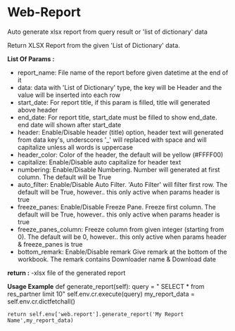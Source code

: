 # Web-Report
Auto generate xlsx report from query result or 'list of dictionary' data

Return XLSX Report from the given 'List of Dictionary' data.

**List Of Params :**
- report_name: File name of the report before given datetime at the end of it
- data: data with 'List of Dictionary' type, the key will be Header and the value will be inserted into each row 
- start_date: For report title, if this param is filled, title will generated above header
- end_date: For report title, start_date must be filled to show end_date. end date will shown after start_date
- header: Enable/Disable header (title) option, header text will generated from data key's, underscores '_' will replaced with space and will capitalize unless all words is uppercase 
- header_color: Color of the header, the default will be yellow (#FFFF00)
- capitalize: Enable/Disable auto capitalize for header text
- numbering: Enable/Disable Numbering. Number will generated at first column. The default will be True
- auto_filter: Enable/Disable Auto Filter. 'Auto Filter' will filter first row. The default will be True, however.. this only active when params header is true
- freeze_panes: Enable/Disable Freeze Pane. Freeze first column. The default will be True, however.. this only active when params header is true
- freeze_panes_column: Freeze column from given integer (starting from 0). The default will be 0, however.. this only active when params header & freeze_panes is true
- bottom_remark: Enable/Disable remark Give remark at the bottom of the workbook. The remark contains Downloader name & Download date

**return :** 
-xlsx file of the generated report

**Usage Example**
def generate_report(self):
    query = " SELECT * from res_partner limit 10"
    self.env.cr.execute(query)
    my_report_data = self.env.cr.dictfetchall()
    
    return self.env['web.report'].generate_report('My Report Name',my_report_data)
